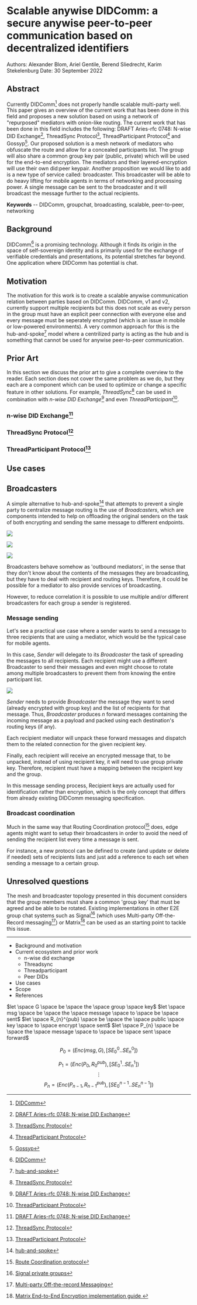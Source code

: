 # Scalable anywise DIDComm: a secure anywise peer-to-peer communication based on decentralized identifiers

Authors: Alexander Blom, Ariel Gentile, Berend Sliedrecht, Karim Stekelenburg
Date: 30 September 2022

## Abstract

Currently DIDComm[^1] does not properly handle scalable multi-party well. This paper gives an overview of the current work that has been done in this field and proposes a new solution based on using a network of "repurposed" mediators with onion-like routing.
The current work that has been done in this field includes the following: DRAFT Aries-rfc 0748: N-wise DID Exchange[^2], ThreadSync Protocol[^3], ThreadParticipant Protocol[^4] and Gossyp[^5].
Our proposed solution is a mesh network of mediators who obfuscate the route and allow for a concealed participants list. The group will also share a common group key pair (public, private) which will be used for the end-to-end encryption. The mediators and their layered-encryption will use their own did:peer keypair.
Another proposition we would like to add is a new type of service called: broadcaster. This broadcaster will be able to do heavy lifting for mobile agents in terms of networking and processing power. A single message can be sent to the broadcaster and it will broadcast the message further to the actual recipients.

**Keywords** -- DIDComm, groupchat, broadcasting, scalable, peer-to-peer, networking

## Background

DIDComm[^1] is a promising technology. Although it finds its origin in the space of self-sovereign identity and is primarily used for the exchange of verifiable credentials and presentations, its potential stretches far beyond. One application where DIDComm has potential is chat.

## Motivation

The motivation for this work is to create a scalable anywise communication relation between parties based on DIDComm. DIDComm, v1 and v2, currently support multiple recipients but this does not scale as every person in the group must have an explicit peer connection with everyone else and every message must be seperately encrypted (which is an issue in mobile or low-powered environments). A very common approach for this is the hub-and-spoke[^6] model where a centrilized party is acting as the hub and is something that cannot be used for anywise peer-to-peer communication.

## Prior Art

In this section we discuss the prior art to give a complete overview to the reader. Each section does not cover the same problem as we do, but they each are a component which can be used to optimize or change a specific feature in other solutions. For example, _ThreadSync_[^3] can be used in combination with _n-wise DID Exchange_[^2] and even _ThreadParticipant_[^4].

### n-wise DID Exchange[^2]

### ThreadSync Protocol[^3]

### ThreadParticipant Protocol[^4]

## Use cases


## Broadcasters

A simple alternative to hub-and-spoke[^6] that attempts to prevent a single party to centralize message routing is the use of _Broadcasters_, which are components intended to help on offloading the original senders on the task of both encrypting and sending the same message to different endpoints. 


![](./scalable-anywise-didcomm/1_broadcaster.png)

![](./scalable-anywise-didcomm/2_broadcasters.png)

![](./scalable-anywise-didcomm/mesh.png)

Broadcasters behave somehow as 'outbound mediators', in the sense that they don't know about the contents of the messages they are broadcasting, but they have to deal with recipient and routing keys. Therefore, it could be possible for a mediator to also provide services of broadcasting.

However, to reduce correlation it is possible to use multiple and/or different broadcasters for each group a sender is registered.

### Message sending

Let's see a practical use case where a sender wants to send a message to three recipients that are using a mediator, which would be the typical case for mobile agents.

In this case, _Sender_ will delegate to its _Broadcaster_ the task of spreading the messages to all recipients. Each recipient might use a different Broadcaster to send their messages and even might choose to rotate among multiple broadcasters to prevent them from knowing the entire participant list.

![](./scalable-anywise-didcomm/sequence.png)

_Sender_ needs to provide _Broadcaster_ the message they want to send (already encrypted with group key) and the list of recipients for that message. Thus, _Broadcaster_ produces _n_ forward messages containing the incoming message as a payload and packed using each destination's routing keys (if any). 

Each recipient mediator will unpack these forward messages and dispatch them to the related connection for the given recipient key.

Finally, each recipient will receive an encrypted message that, to be unpacked, instead of using recipient key, it will need to use group private key. Therefore, recipient must have a mapping between the recipient key and the group.

In this message sending process, Recipient keys are actually used for identification rather than encryption, which is the only concept that differs from already existing DIDComm messaging specification.

### Broadcast coordination

Much in the same way that Routing Coordination protocol[^7] does, edge agents might want to setup their broadcasters in order to avoid the need of sending the recipient list every time a message is sent.

For instance, a new protocol can be defined to create (and update or delete if needed) sets of recipients lists and just add a reference to each set when sending a message to a certain group.

## Unresolved questions

The mesh and broadcaster topology presented in this document considers that the group members must share a common 'group key' that must be agreed and be able to be rotated. Existing implementations in other E2E group chat systems such as Signal[^8] (which uses Multi-party Off-the-Record messaging[^9]) or Matrix[^10] can be used as an starting point to tackle this issue.

[^1]: [DIDComm](https://identity.foundation/didcomm-messaging/spec/)
[^2]: [DRAFT Aries-rfc 0748: N-wise DID Exchange](https://github.com/mikelytaev/aries-rfcs/blob/17dbae1b54ba94741478c343d65a988648693140/features/0748-n-wise-did-exchange/README.md)
[^3]: [ThreadSync Protocol](/dxoXK4I-TGehMuFRoz1O8g)
[^4]: [ThreadParticipant Protocol](/vJkumSAmRkCXl8nijaLTnQ)
[^5]: [Gossyp](https://github.com/dhh1128/didcomm.org/blob/74e3c9b492150ca3909a777d7b6f20a5891e123d/gossyp/README.md)
[^6]: [hub-and-spoke](https://en.wikipedia.org/wiki/Spoke–hub_distribution_paradigm)
[^7]: [Route Coordination protocol](https://github.com/hyperledger/aries-rfcs/tree/main/features/0211-route-coordination)
[^8]: [Signal private groups](https://signal.org/blog/private-groups/)
[^9]: [Multi-party Off-the-record Messaging](https://www.cypherpunks.ca/~iang/pubs/mpotr.pdf)
[^10]: [Matrix End-to-End Encryption implementation guide
](https://matrix.org/docs/guides/end-to-end-encryption-implementation-guide)
---

- Background and motivation
- Current ecosystem and prior work
    - n-wise did exchange
    - Threadsync
    - Threadparticipant
    - Peer DIDs
- Use cases
- Scope
- References

$let \space G \space be \space the \space group \space key$
$let \space msg \space be \space the \space message \space to \space be \space sent$
$let \space R_{n}^{pub} \space be \space the \space public \space key \space to \space encrypt \space sent$
$let \space P_{n} \space be \space the \space message \space to \space be  \space sent \space forward$

$$P_{0}=(Enc(msg, G), [SE_{0}^{0}..SE_{n}^{0}])$$

$$P_{1}=(Enc(P_{0}, R_{0}^{pub}), [SE_{0}^{1}..SE_{n}^{1}])$$
$$\vdots$$
$$P_{n}=(Enc(P_{n-1}, R_{n-1}^{pub}), [SE_{0}^{n-1}..SE_{n}^{n-1}])$$
